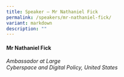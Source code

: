```yaml
---
title: Speaker – Mr Nathaniel Fick
permalink: /speakers/mr-nathaniel-fick/
variant: markdown
description: ""
---
```

#### **Mr Nathaniel Fick**

*Ambassador at Large <br> Cyberspace and Digital Policy, United States*